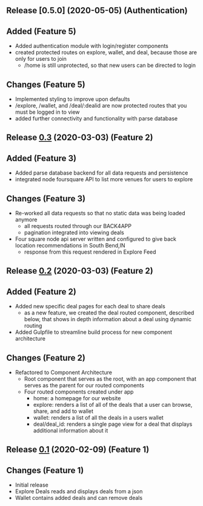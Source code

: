 <a name="0.5.0"></a>
## Release [0.5.0] (2020-05-05) (Authentication)
## Added (Feature 5)
* Added authentication module with login/register components
* created protected routes on explore, wallet, and deal, because those are only for users to join
  * /home is still unprotected, so that new users can be directed to login
## Changes (Feature 5)
* Implemented  styling to improve upon defaults
* /explore, /wallet, and /deal/:dealid are now protected routes that you must be logged in to view
* added further connectivity and functionality with parse database

<a name="0.3"></a>
## Release [0.3](https://github.com/katherinehecht/mwd/pull/7/files) (2020-03-03) (Feature 2)
## Added (Feature 3)
* Added parse database backend for all data requests and persistence
* integrated node foursquare API to list more venues for users to explore
## Changes (Feature 3)
* Re-worked all data requests so that no static data was being loaded anymore
  * all requests routed through our BACK4APP
  * pagination integrated into viewing deals
* Four square node api server written and configured to give back location recommendations in South Bend,IN
   * response from this request rendered in Explore Feed


<a name="0.2"></a>
## Release [0.2](https://github.com/katherinehecht/mwd/pull/7/files) (2020-03-03) (Feature 2)
## Added (Feature 2)
* Added new specific deal pages for each deal to share deals
    * as a new feature, we created the deal routed component, described below, that shows in depth information about a deal using dynamic routing
* Added Gulpfile to streamline build process for new component architecture
## Changes (Feature 2)
* Refactored to Component Architecture
  * Root component that serves as the root, with an app component that serves as the parent for our routed components
  * Four routed components created under app
    * home: a homepage for our website
    * explore: renders a list of all of the deals that a user can browse, share, and add to wallet
    * wallet: renders a list of all the deals in a users wallet
    * deal/deal_id: renders a single page view for a deal that displays additional information about it

<a name="0.1"></a>
## Release [0.1](https://github.com/katherinehecht/mwd/tree/910716dc553e766b1df9b267fc0a9019884ec202) (2020-02-09) (Feature 1)
## Changes (Feature 1)
* Initial release
* Explore Deals reads and displays deals from a json
* Wallet contains added deals and can remove deals

